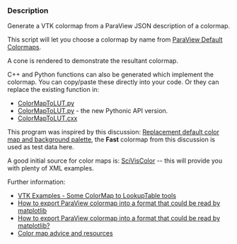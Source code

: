 ### Description

Generate a VTK colormap from a ParaView JSON description of a colormap.

This script will let you choose a colormap by name from [ParaView Default Colormaps](https://gitlab.kitware.com/paraview/paraview/-/blob/master/Remoting/Views/ColorMaps.json).

A cone is rendered to demonstrate the resultant colormap.

 C++ and Python functions can also be generated which implement the colormap. You can copy/paste these directly into your code. Or they can replace the existing function in:

- [ColorMapToLUT.py](../../../Python/Utilities/ColorMapToLUT)
- [ColorMapToLUT.py](../ColorMapToLUT) - the new Pythonic API version.
- [ColorMapToLUT.cxx](../../../Cxx/Utilities/ColorMapToLUT)

This program was inspired by this discussion: [Replacement default color map and background palette](https://discourse.paraview.org/t/replacement-default-color-map-and-background-palette/12712), the **Fast** colormap from this discussion is used as test data here.

A good initial source for color maps is: [SciVisColor](https://sciviscolor.org/) -- this will provide you with plenty of XML examples.

Further information:

- [VTK Examples - Some ColorMap to LookupTable tools](https://discourse.vtk.org/t/vtk-examples-some-colormap-to-lookuptable-tools/12237)
- [How to export ParaView colormap into a format that could be read by matplotlib](https://discourse.paraview.org/t/how-to-export-paraview-colormap-into-a-format-that-could-be-read-by-matplotlib/2436)
- [How to export ParaView colormap into a format that could be read by matplotlib?](https://discourse.paraview.org/t/how-to-export-paraview-colormap-into-a-format-that-could-be-read-by-matplotlib/2394)
- [Color map advice and resources](https://discourse.paraview.org/t/color-map-advice-and-resources/6452/4)
